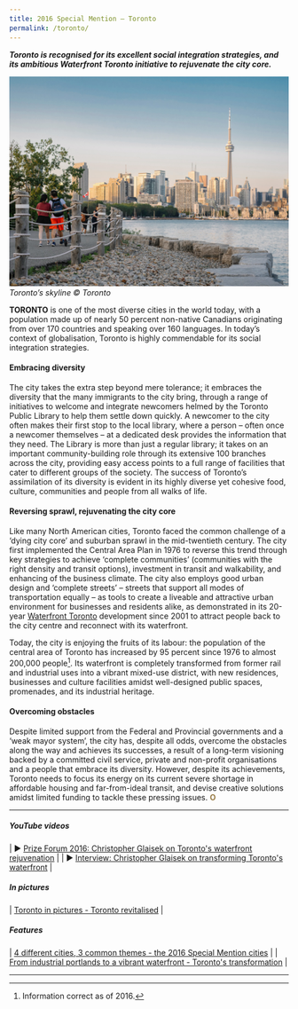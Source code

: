 ```yaml
---
title: 2016 Special Mention — Toronto
permalink: /toronto/
---
```


***Toronto is recognised for its excellent social integration strategies, and its ambitious Waterfront Toronto initiative to rejuvenate the city core.***

![Toronto’s skyline](/images/special-mentions/toronto.jpg)*Toronto’s skyline © Toronto*

**TORONTO** is one of the most diverse cities in the world today, with a population made up of nearly 50 percent non-native Canadians originating from over 170 countries and speaking over 160 languages. In today’s context of globalisation, Toronto is highly commendable for its social integration strategies. 

#### **Embracing diversity**

The city takes the extra step beyond mere tolerance; it embraces the diversity that the many immigrants to the city bring, through a range of initiatives to welcome and integrate newcomers helmed by the Toronto Public Library to help them settle down quickly. A newcomer to the city often makes their first stop to the local library, where a person – often once a newcomer themselves – at a dedicated desk provides the information that they need. The Library is more than just a regular library; it takes on an important community-building role through its extensive 100 branches across the city, providing easy access points to a full range of facilities that cater to different groups of the society. The success of Toronto’s assimilation of its diversity is evident in its highly diverse yet cohesive food, culture, communities and people from all walks of life.

#### **Reversing sprawl, rejuvenating the city core**

Like many North American cities, Toronto faced the common challenge of a ‘dying city core’ and suburban sprawl in the mid-twentieth century. The city first implemented the Central Area Plan in 1976 to reverse this trend through key strategies to achieve ‘complete communities’ (communities with the right density and transit options), investment in transit and walkability, and enhancing of the business climate. The city also employs good urban design and ‘complete streets’ – streets that support all modes of transportation equally – as tools to create a liveable and attractive urban environment for businesses and residents alike, as demonstrated in its 20-year [Waterfront Toronto](https://www.waterfrontoronto.ca/nbe/portal/waterfront/Home) development since 2001 to attract people back to the city centre and reconnect with its waterfront.

Today, the city is enjoying the fruits of its labour: the population of the central area of Toronto has increased by 95 percent since 1976 to almost 200,000 people[^1]. Its waterfront is completely transformed from former rail and industrial uses into a vibrant mixed-use district, with new residences, businesses and culture facilities amidst well-designed public spaces, promenades, and its industrial heritage. 

#### **Overcoming obstacles**

Despite limited support from the Federal and Provincial governments and a ‘weak mayor system’, the city has, despite all odds, overcome the obstacles along the way and achieves its successes, a result of a long-term visioning backed by a committed civil service, private and non-profit organisations and a people that embrace its diversity. However, despite its achievements, Toronto needs to focus its energy on its current severe shortage in affordable housing and far-from-ideal transit, and devise creative solutions amidst limited funding to tackle these pressing issues. **<font color="#967942">O</font>**

---

##### **YouTube videos** 

| ▶️ [Prize Forum 2016: Christopher Glaisek on Toronto's waterfront rejuvenation](https://youtu.be/yAqzKa_81ao) |
| ▶️ [Interview: Christopher Glaisek on transforming Toronto's waterfront](https://youtu.be/XjGd4i9jIo0) |

##### **In pictures** 

| [Toronto in pictures - Toronto revitalised](/resources/in-pictures/toronto/) |

##### **Features** 

| [4 different cities, 3 common themes - the 2016 Special Mention cities](/resources/features/four-different-cities/) |
| [From industrial portlands to a vibrant waterfront - Toronto's transformation](/resources/features/torontos-transformation/) |

---

[^1]: Information correct as of 2016. 
